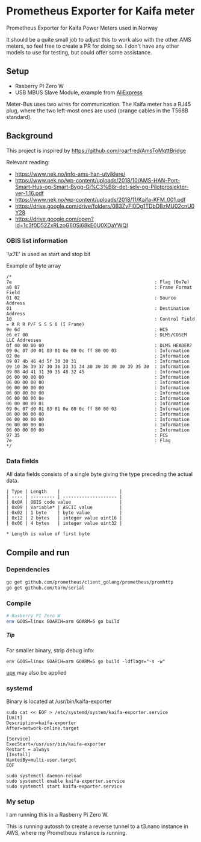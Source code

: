 # Prometheus Exporter for Kaifa meter

Prometheus Exporter for Kaifa Power Meters used in Norway

It should be a quite small job to adjust this to work also with the other AMS meters,
so feel free to create a PR for doing so. I don't have any other models to use for testing,
but could offer some assistance.

## Setup
- Rasberry PI Zero W
- USB MBUS Slave Module, example from [AliExpress](https://www.aliexpress.com/item/Freeshipping-USB-to-MBUS-slave-module-discrete-component-non-TSS721-circuit-M-BUS-bus-data-monitor/32814808312.html)

Meter-Bus uses two wires for communication. The Kaifa meter has a RJ45 plug, where the two left-most ones are used 
(orange cables in the T568B standard).


## Background
This project is inspired by https://github.com/roarfred/AmsToMqttBridge

Relevant reading:
- https://www.nek.no/info-ams-han-utviklere/
- https://www.nek.no/wp-content/uploads/2018/10/AMS-HAN-Port-Smart-Hus-og-Smart-Bygg-Gj%C3%B8r-det-selv-og-Pilotprosjekter-ver-1.16.pdf
- https://www.nek.no/wp-content/uploads/2018/11/Kaifa-KFM_001.pdf
- https://drive.google.com/drive/folders/0B3ZvFI0Dg1TDbDBzMU02cnU0Y28
- https://drive.google.com/open?id=1c3f0D52ZxRLzoG60Sj68kE0U0XDaYWQI 

### OBIS list information

'\x7E' is used as start and stop bit

Example of byte array
```
/*
7e                                                     : Flag (0x7e)
a0 87                                                  : Frame Format Field
01 02                                                  : Source Address
01                                                     : Destination Address
10                                                     : Control Field = R R R P/F S S S 0 (I Frame)
9e 6d                                                  : HCS
e6 e7 00                                               : DLMS/COSEM LLC Addresses
0f 40 00 00 00                                         : DLMS HEADER?
09 0c 07 d0 01 03 01 0e 00 0c ff 80 00 03              : Information
02 0e                                                  : Information
09 07 4b 46 4d 5f 30 30 31                             : Information
09 10 36 39 37 30 36 33 31 34 30 30 30 30 30 39 35 30  : Information
09 08 4d 41 31 30 35 48 32 45                          : Information
06 00 00 00 00                                         : Information
06 00 00 00 00                                         : Information
06 00 00 00 00                                         : Information
06 00 00 00 00                                         : Information
06 00 00 00 0e                                         : Information
06 00 00 09 01                                         : Information
09 0c 07 d0 01 03 01 0e 00 0c ff 80 00 03              : Information
06 00 00 00 00                                         : Information
06 00 00 00 00                                         : Information
06 00 00 00 00                                         : Information
06 00 00 00 00                                         : Information
97 35                                                  : FCS
7e                                                     : Flag
*/
```

### Data fields

All data fields consists of a single byte giving the type preceding the actual data.

```
| Type | Length    |                      |
| ---- | --------- | -------------------- |
| 0x0A | OBIS code value                  |
| 0x09 | Variable* | ASCII value          |
| 0x02 | 1 byte    | byte value           |
| 0x12 | 2 bytes   | integer value uint16 |
| 0x06 | 4 bytes   | integer value uint32 |

* Length is value of first byte
```

## Compile and run

### Dependencies
```bash
go get github.com/prometheus/client_golang/prometheus/promhttp
go get github.com/tarm/serial
```

### Compile
```bash
# Rasberry PI Zero W
env GOOS=linux GOARCH=arm GOARM=5 go build
```

##### Tip

For smaller binary, strip debug info:
```
env GOOS=linux GOARCH=arm GOARM=5 go build -ldflags="-s -w"
```

[upx](https://github.com/upx/upx) may also be applied

### systemd
Binary is located at /usr/bin/kaifa-exporter

```
sudo cat << EOF > /etc/systemd/system/kaifa-exporter.service
[Unit] 
Description=kaifa-exporter 
After=network-online.target

[Service] 
ExecStart=/usr/usr/bin/kaifa-exporter
Restart = always
[Install] 
WantedBy=multi-user.target
EOF

sudo systemctl daemon-reload
sudo systemctl enable kaifa-exporter.service
sudo systemctl start kaifa-exporter.service
```

### My setup
I am running this in a Rasberry Pi Zero W.

This is running autossh to create a reverse tunnel to a t3.nano instance in AWS, where my Prometheus instance is running.

